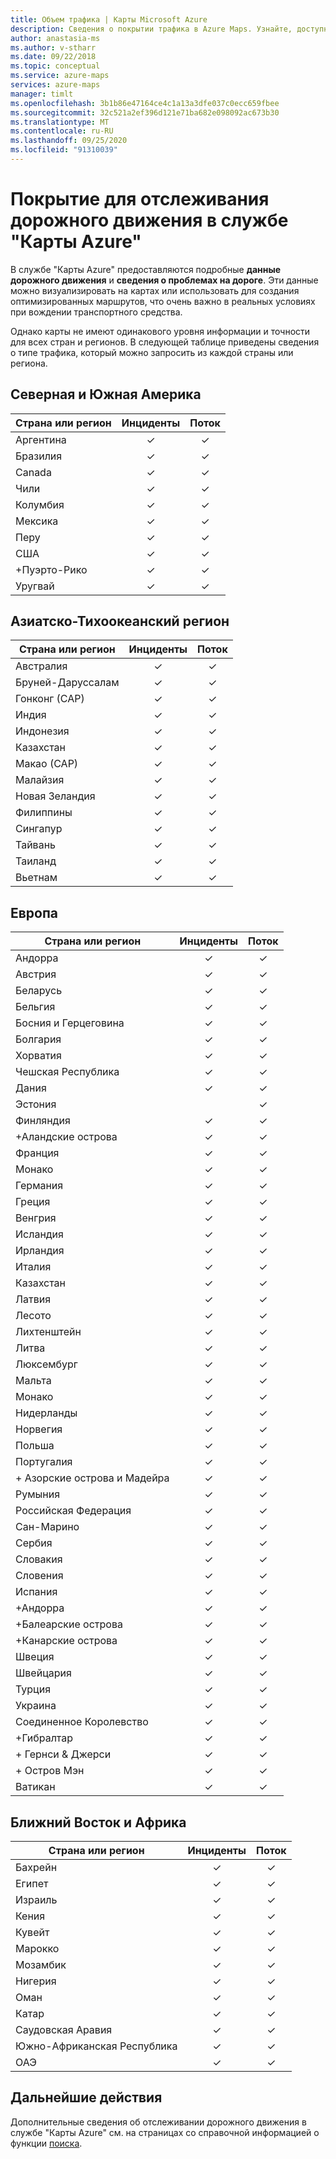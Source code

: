 ```yaml
---
title: Объем трафика | Карты Microsoft Azure
description: Сведения о покрытии трафика в Azure Maps. Узнайте, доступны ли сведения о потоке и инцидентах трафика в различных регионах мира.
author: anastasia-ms
ms.author: v-stharr
ms.date: 09/22/2018
ms.topic: conceptual
ms.service: azure-maps
services: azure-maps
manager: timlt
ms.openlocfilehash: 3b1b86e47164ce4c1a13a3dfe037c0ecc659fbee
ms.sourcegitcommit: 32c521a2ef396d121e71ba682e098092ac673b30
ms.translationtype: MT
ms.contentlocale: ru-RU
ms.lasthandoff: 09/25/2020
ms.locfileid: "91310039"
---
```

# <a name="azure-maps-traffic-coverage"></a>Покрытие для отслеживания дорожного движения в службе "Карты Azure"

В службе "Карты Azure" предоставляются подробные **данные дорожного движения** и **сведения о проблемах на дороге**. Эти данные можно визуализировать на картах или использовать для создания оптимизированных маршрутов, что очень важно в реальных условиях при вождении транспортного средства.

Однако карты не имеют одинакового уровня информации и точности для всех стран и регионов. В следующей таблице приведены сведения о типе трафика, который можно запросить из каждой страны или региона. 

## <a name="americas"></a>Северная и Южная Америка

|Страна или регион  |Инциденты  |Поток  |
|---------|:---------:|:---------:|
|Аргентина      |✓         |✓         |
|Бразилия     |✓         |✓         |
|Canada     |✓         |✓         |
|Чили     |✓         |✓         |
|Колумбия      |✓         |✓         |
|Мексика     |✓         |✓         |
|Перу       |✓         |✓         | 
|США     |✓         |✓        |
|+Пуэрто-Рико     |✓         |✓         |
|Уругвай |✓         |✓         |


## <a name="asia-pacific"></a>Азиатско-Тихоокеанский регион

|Страна или регион   |Инциденты  |Поток  |
|---------|:---------:|:---------:|
|Австралия     |✓         |✓        |
|Бруней-Даруссалам   |✓         |✓        |
|Гонконг (САР)     |✓         |✓         |
|Индия   |✓         |✓         |
|Индонезия     |✓         |✓         |
|Казахстан    |✓         |✓         |
|Макао (САР)     |✓         |✓         |
|Малайзия     |✓         |✓         |
|Новая Зеландия     |✓         |✓         |
|Филиппины  |✓         |✓         |
|Сингапур     |✓         |✓         |
|Тайвань     |✓         |✓        |
|Таиланд     |✓         |✓        |
|Вьетнам   |✓         |✓         |


## <a name="europe"></a>Европа

|Страна или регион   |Инциденты  |Поток  |
|---------|:---------:|:---------:|
|Андорра   |✓         |✓         |
|Австрия     |✓         |✓         |
|Беларусь    |✓         |✓         |
|Бельгия     |✓         |✓         |
|Босния и Герцеговина    |✓         |✓         |
|Болгария     |✓         |✓         |
|Хорватия     |✓         |✓         |
|Чешская Республика     |✓         |✓         |
|Дания     |✓         |✓         |
|Эстония     |         | ✓        |
|Финляндия     |✓         |✓         |
|+Аландские острова      |✓         |✓         |
|Франция     |✓         |✓         |
|Монако     |✓         |✓         |
|Германия     |✓         |✓         |
|Греция     |✓         |✓         |
|Венгрия     |✓         |✓         |
|Исландия     |✓         |✓         |
|Ирландия     |✓         |✓         |
|Италия     |✓         |✓        |
|Казахстан    |✓         |✓        |
|Латвия     |✓         |✓         |
|Лесото     |✓         |✓         |
|Лихтенштейн      |✓         |✓         |
|Литва     |✓         |✓         |
|Люксембург     |✓         |✓         |
|Мальта     |✓         |✓         |
|Монако   |✓         |✓         |
|Нидерланды     |✓         |✓         |
|Норвегия     |✓         |✓         |
|Польша     |✓         |✓         |
|Португалия     |✓         |✓         |
|+ Азорские острова и Мадейра     |✓         |✓         |
|Румыния     |✓         |✓         |
|Российская Федерация     |✓         |✓         |
|Сан-Марино    |✓         |✓         |
|Сербия   |✓         |✓         |
|Словакия     |✓         |✓         |
|Словения     |✓         |✓         |
|Испания     |✓         |✓         |
|+Андорра     |✓         |✓         |
|+Балеарские острова     |✓         |✓         |
|+Канарские острова     |✓         |✓         |
|Швеция     |✓         |✓         |
|Швейцария     |✓         |✓        |
|Турция     |✓         |✓         |
|Украина     |✓         |✓         |
|Соединенное Королевство     |✓         |✓         |
|+Гибралтар     |✓         |✓         |
|+ Гернси & Джерси     |✓         |✓         |
|+ Остров Мэн     |✓         |✓         |
|Ватикан   |✓         |✓         |


## <a name="middle-east-and-africa"></a>Ближний Восток и Африка

|Страна или регион |Инциденты  |Поток  |
|---------|:---------:|:---------:|
|Бахрейн     |✓         |✓         |
|Египет     |✓         |✓         |
|Израиль     |✓         |✓         |
|Кения     |✓         |✓         |
|Кувейт     |✓         |✓         |
|Марокко     |✓         |✓         |
|Мозамбик  |✓         |✓         |
|Нигерия   |✓        |✓        |
|Оман     |✓         |✓         |
|Катар     |✓         |✓         |
|Саудовская Аравия     |✓         |✓         |
|Южно-Африканская Республика     |✓         |✓         |
|ОАЭ  |✓         |✓         |

## <a name="next-steps"></a>Дальнейшие действия

Дополнительные сведения об отслеживании дорожного движения в службе "Карты Azure" см. на страницах со справочной информацией о функции [поиска](https://docs.microsoft.com/rest/api/maps/traffic).
